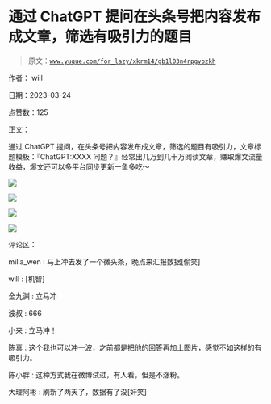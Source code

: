 # 通过 ChatGPT 提问在头条号把内容发布成文章，筛选有吸引力的题目

> 原文：[`www.yuque.com/for_lazy/xkrm14/gb1l03n4rpgvozkh`](https://www.yuque.com/for_lazy/xkrm14/gb1l03n4rpgvozkh)

作者： will

日期：2023-03-24

点赞数：125

正文：

通过 ChatGPT 提问，在头条号把内容发布成文章，筛选的题目有吸引力，文章标题模板：『ChatGPT:XXXX 问题？』经常出几万到几十万阅读文章，赚取爆文流量收益，爆文还可以多平台同步更新一鱼多吃～

![](img/9c3e5f79d6cb50eb785d2cea6aa23ba2.png)  

![](img/2fd6516bf01099a83ae32656ac865dfd.png)  

![](img/61967163ce68ce615330889a483f3904.png)  

![](img/9c0765ed5039efac3a257c85ae151c21.png)  

评论区：

milla_wen : 马上冲去发了一个微头条，晚点来汇报数据[偷笑]

will : [机智]

金九渊 : 立马冲

波叔 : 666

小来 : 立马冲！

陈真 : 这个我也可以冲一波，之前都是把他的回答再加上图片，感觉不如这样的有吸引力。

陈小胖 : 这种方式我在微博试过，有人看，但是不涨粉。

大理阿彬 : 刷新了两天了，数据有了没[奸笑]



